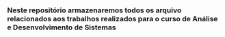#
### Neste repositório armazenaremos todos os arquivo relacionados aos trabalhos realizados para o curso de Análise e Desenvolvimento de Sistemas